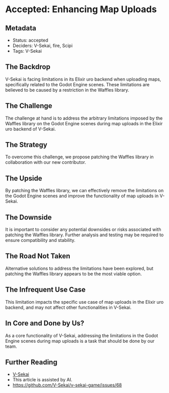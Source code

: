 # Accepted: Enhancing Map Uploads

## Metadata

- Status: accepted
- Deciders: V-Sekai, fire, Scipi
- Tags: V-Sekai

## The Backdrop

V-Sekai is facing limitations in its Elixir uro backend when uploading maps, specifically related to the Godot Engine scenes. These limitations are believed to be caused by a restriction in the Waffles library.

## The Challenge

The challenge at hand is to address the arbitrary limitations imposed by the Waffles library on the Godot Engine scenes during map uploads in the Elixir uro backend of V-Sekai.

## The Strategy

To overcome this challenge, we propose patching the Waffles library in collaboration with our new contributor.

## The Upside

By patching the Waffles library, we can effectively remove the limitations on the Godot Engine scenes and improve the functionality of map uploads in V-Sekai.

## The Downside

It is important to consider any potential downsides or risks associated with patching the Waffles library. Further analysis and testing may be required to ensure compatibility and stability.

## The Road Not Taken

Alternative solutions to address the limitations have been explored, but patching the Waffles library appears to be the most viable option.

## The Infrequent Use Case

This limitation impacts the specific use case of map uploads in the Elixir uro backend, and may not affect other functionalities in V-Sekai.

## In Core and Done by Us?

As a core functionality of V-Sekai, addressing the limitations in the Godot Engine scenes during map uploads is a task that should be done by our team.

## Further Reading

- [V-Sekai](https://v-sekai.org/)
- This article is assisted by AI.
- https://github.com/V-Sekai/v-sekai-game/issues/68